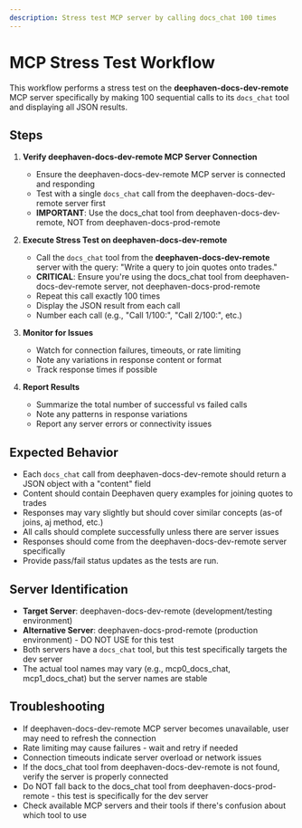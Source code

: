 ```yaml
---
description: Stress test MCP server by calling docs_chat 100 times
---
```


# MCP Stress Test Workflow

This workflow performs a stress test on the **deephaven-docs-dev-remote** MCP server specifically by making 100 sequential calls to its `docs_chat` tool and displaying all JSON results.

## Steps

1. **Verify deephaven-docs-dev-remote MCP Server Connection**
   - Ensure the deephaven-docs-dev-remote MCP server is connected and responding
   - Test with a single `docs_chat` call from the deephaven-docs-dev-remote server first
   - **IMPORTANT**: Use the docs_chat tool from deephaven-docs-dev-remote, NOT from deephaven-docs-prod-remote

2. **Execute Stress Test on deephaven-docs-dev-remote**
   - Call the `docs_chat` tool from the **deephaven-docs-dev-remote** server with the query: "Write a query to join quotes onto trades."
   - **CRITICAL**: Ensure you're using the docs_chat tool from deephaven-docs-dev-remote server, not deephaven-docs-prod-remote
   - Repeat this call exactly 100 times
   - Display the JSON result from each call
   - Number each call (e.g., "Call 1/100:", "Call 2/100:", etc.)

3. **Monitor for Issues**
   - Watch for connection failures, timeouts, or rate limiting
   - Note any variations in response content or format
   - Track response times if possible

4. **Report Results**
   - Summarize the total number of successful vs failed calls
   - Note any patterns in response variations
   - Report any server errors or connectivity issues

## Expected Behavior

- Each `docs_chat` call from deephaven-docs-dev-remote should return a JSON object with a "content" field
- Content should contain Deephaven query examples for joining quotes to trades
- Responses may vary slightly but should cover similar concepts (as-of joins, aj method, etc.)
- All calls should complete successfully unless there are server issues
- Responses should come from the deephaven-docs-dev-remote server specifically
- Provide pass/fail status updates as the tests are run.

## Server Identification

- **Target Server**: deephaven-docs-dev-remote (development/testing environment)
- **Alternative Server**: deephaven-docs-prod-remote (production environment) - DO NOT USE for this test
- Both servers have a `docs_chat` tool, but this test specifically targets the dev server
- The actual tool names may vary (e.g., mcp0_docs_chat, mcp1_docs_chat) but the server names are stable

## Troubleshooting

- If deephaven-docs-dev-remote MCP server becomes unavailable, user may need to refresh the connection
- Rate limiting may cause failures - wait and retry if needed
- Connection timeouts indicate server overload or network issues
- If the docs_chat tool from deephaven-docs-dev-remote is not found, verify the server is properly connected
- Do NOT fall back to the docs_chat tool from deephaven-docs-prod-remote - this test is specifically for the dev server
- Check available MCP servers and their tools if there's confusion about which tool to use